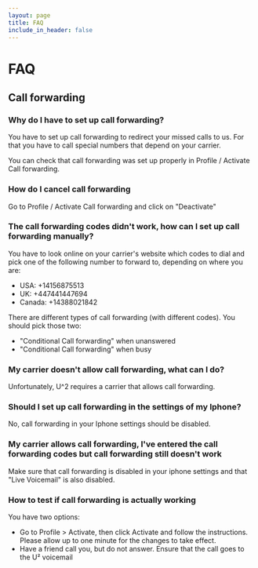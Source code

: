 ```yaml
---
layout: page
title: FAQ
include_in_header: false
---
```

# FAQ

## Call forwarding

### Why do I have to set up call forwarding?

You have to set up call forwarding to redirect your missed calls to us. For that you have to call special numbers that depend on your carrier. 

You can check that call forwarding was set up properly in Profile / Activate Call forwarding. 

### How do I cancel call forwarding

Go to Profile / Activate Call forwarding and click on "Deactivate"

### The call forwarding codes didn't work, how can I set up call forwarding manually?

You have to look online on your carrier's website which codes to dial and pick one of the following number to forward to, depending on where you are:
- USA: +14156875513
- UK: +447441447694
- Canada: +14388021842

There are different types of call forwarding (with different codes). You should pick those two:
- "Conditional Call forwarding" when unanswered
- "Conditional Call forwarding" when busy

### My carrier doesn't allow call forwarding, what can I do?

Unfortunately, U^2 requires a carrier that allows call forwarding.

### Should I set up call forwarding in the settings of my Iphone?

No, call forwarding in your Iphone settings should be disabled.

### My carrier allows call forwarding, I've entered the call forwarding codes but call forwarding still doesn't work

Make sure that call forwarding is disabled in your iphone settings and that "Live Voicemail" is also disabled.

### How to test if call forwarding is actually working

You have two options:
- Go to Profile > Activate, then click Activate and follow the instructions. Please allow up to one minute for the changes to take effect.
- Have a friend call you, but do not answer. Ensure that the call goes to the U² voicemail

